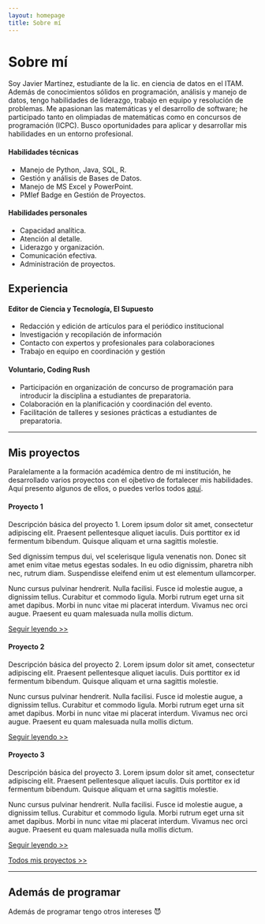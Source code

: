 ```yaml
---
layout: homepage
title: Sobre mí
---
```

# Sobre mí
Soy Javier Martínez, estudiante de la lic. en ciencia de datos en el ITAM. Además de conocimientos sólidos en programación, análisis y manejo de datos, tengo habilidades de liderazgo, trabajo en equipo y resolución de problemas. Me apasionan las matemáticas y el desarrollo de software; he participado tanto en olimpiadas de matemáticas como en concursos de programación (ICPC). Busco oportunidades para aplicar y desarrollar mis habilidades en un entorno profesional.

#### Habilidades técnicas
* Manejo de Python, Java, SQL, R. 
* Gestión y análisis de Bases de Datos. 
* Manejo de MS Excel y PowerPoint. 
* PMIef Badge en Gestión de Proyectos. 

#### Habilidades personales
* Capacidad analítica. 
* Atención al detalle. 
* Liderazgo y organización. 
* Comunicación efectiva. 
* Administración de proyectos.  


## Experiencia

#### Editor de Ciencia y Tecnología, El Supuesto 
* Redacción y edición de artículos para el periódico institucional 
* Investigación y recopilación de información 
* Contacto con expertos y profesionales para colaboraciones 
* Trabajo en equipo en coordinación y gestión 

#### Voluntario, Coding Rush 
* Participación en organización de concurso de programación para introducir la disciplina a estudiantes de preparatoria. 
* Colaboración en la planificación y coordinación del evento. 
* Facilitación de talleres y sesiones prácticas a estudiantes de preparatoria. 

---

## Mis proyectos
Paralelamente a la formación académica dentro de mi institución, he desarrollado varios proyectos con el ojbetivo de fortalecer mis habilidades. Aquí presento algunos de ellos, o puedes verlos todos <a href="{{ '/tags' | relative_url }}">aquí</a>.

#### Proyecto 1
Descripción básica del proyecto 1. Lorem ipsum dolor sit amet, consectetur adipiscing elit. Praesent pellentesque aliquet iaculis. Duis porttitor ex id fermentum bibendum. Quisque aliquam et urna sagittis molestie.

Sed dignissim tempus dui, vel scelerisque ligula venenatis non. Donec sit amet enim vitae metus egestas sodales. In eu odio dignissim, pharetra nibh nec, rutrum diam. Suspendisse eleifend enim ut est elementum ullamcorper.

Nunc cursus pulvinar hendrerit. Nulla facilisi. Fusce id molestie augue, a dignissim tellus. Curabitur et commodo ligula. Morbi rutrum eget urna sit amet dapibus. Morbi in nunc vitae mi placerat interdum. Vivamus nec orci augue. Praesent eu quam malesuada nulla mollis dictum. 

<a href="{{ '/proyecto/2024/05/25/proyecto-1.html' | relative_url }}">Seguir leyendo >></a>

#### Proyecto 2
Descripción básica del proyecto 2. Lorem ipsum dolor sit amet, consectetur adipiscing elit. Praesent pellentesque aliquet iaculis. Duis porttitor ex id fermentum bibendum. Quisque aliquam et urna sagittis molestie.

Nunc cursus pulvinar hendrerit. Nulla facilisi. Fusce id molestie augue, a dignissim tellus. Curabitur et commodo ligula. Morbi rutrum eget urna sit amet dapibus. Morbi in nunc vitae mi placerat interdum. Vivamus nec orci augue. Praesent eu quam malesuada nulla mollis dictum. 

<a href="{{ '/proyecto/2024/05/25/proyecto-2.html' | relative_url }}">Seguir leyendo >></a>

#### Proyecto 3
Descripción básica del proyecto 3. Lorem ipsum dolor sit amet, consectetur adipiscing elit. Praesent pellentesque aliquet iaculis. Duis porttitor ex id fermentum bibendum. Quisque aliquam et urna sagittis molestie.

Nunc cursus pulvinar hendrerit. Nulla facilisi. Fusce id molestie augue, a dignissim tellus. Curabitur et commodo ligula. Morbi rutrum eget urna sit amet dapibus. Morbi in nunc vitae mi placerat interdum. Vivamus nec orci augue. Praesent eu quam malesuada nulla mollis dictum. 

<a href="{{ '/proyecto/2024/05/25/proyecto-3.html' | relative_url }}">Seguir leyendo >></a>

<a href="{{ '/tags' | relative_url }}">Todos mis proyectos >></a>

---

## Además de programar
Además de programar tengo otros intereses &#128520;

